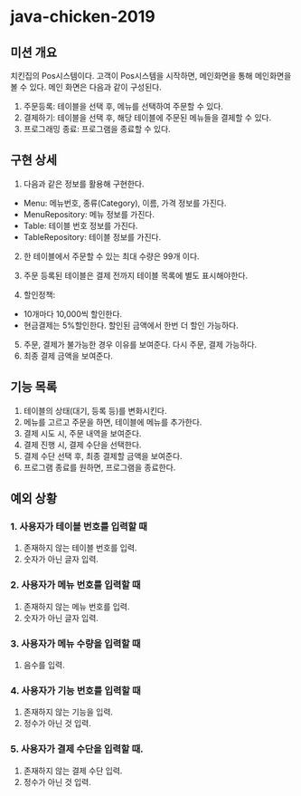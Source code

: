 # java-chicken-2019

## 미션 개요

치킨집의 Pos시스템이다. 고객이 Pos시스템을 시작하면, 메인화면을 통해 메인화면을 볼 수 있다. 메인 화면은 다음과 같이 구성된다.

1. 주문등록: 테이블을 선택 후, 메뉴를 선택하여 주문할 수 있다.
2. 결제하기: 테이블을 선택 후, 해당 테이블에 주문된 메뉴들을 결제할 수 있다.
3. 프로그래밍 종료: 프로그램을 종료할 수 있다.

## 구현 상세

1. 다음과 같은 정보를 활용해 구현한다.

- Menu: 메뉴번호, 종류(Category), 이름, 가격 정보를 가진다.
- MenuRepository: 메뉴 정보를 가진다.
- Table: 테이블 번호 정보를 가진다.
- TableRepository: 테이블 정보를 가진다.

2. 한 테이블에서 주문할 수 있는 최대 수량은 99개 이다.

3. 주문 등록된 테이블은 결제 전까지 테이블 목록에 별도 표시해야한다.
4. 할인정책:

- 10개마다 10,000씩 할인한다.
- 현금결제는 5%할인한다. 할인된 금액에서 한번 더 할인 가능하다.

5. 주문, 결제가 불가능한 경우 이유를 보여준다. 다시 주문, 결제 가능하다.
6. 최종 결제 금액을 보여준다.

## 기능 목록

1. 테이블의 상태(대기, 등록 등)를 변화시킨다.
2. 메뉴를 고르고 주문을 하면, 테이블에 메뉴를 추가한다. 
3. 결제 시도 시, 주문 내역을 보여준다.
4. 결제 진행 시, 결제 수단을 선택한다.
5. 결제 수단 선택 후, 최종 결제할 금액을 보여준다.
6. 프로그램 종료를 원하면, 프로그램을 종료한다.



## 예외 상황

### 1. 사용자가 테이블 번호를 입력할 때

1. 존재하지 않는 테이블 번호를 입력.
2. 숫자가 아닌 글자 입력.

### 2. 사용자가 메뉴 번호를 입력할 때

1. 존재하지 않는 메뉴 번호를 입력.
2. 숫자가 아닌 글자 입력.

### 3. 사용자가 메뉴 수량을 입력할 때

1. 음수를 입력.

### 4. 사용자가 기능 번호를 입력할 때

1. 존재하지 않는 기능을 입력.
2. 정수가 아닌 것 입력.

### 5. 사용자가 결제 수단을 입력할 때.

1. 존재하지 않는 결제 수단 입력.
2. 정수가 아닌 것 입력.